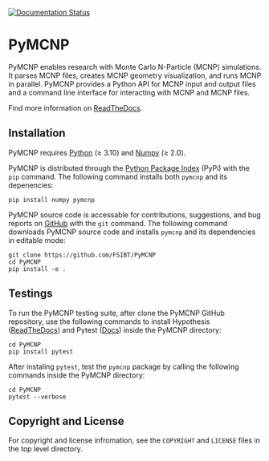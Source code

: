 [![Documentation Status](https://readthedocs.org/projects/pymcnp/badge/?version=latest)](https://pymcnp.readthedocs.io/en/latest/?badge=latest)

# PyMCNP

PyMCNP enables research with Monte Carlo N-Particle (MCNP) simulations. It parses MCNP files, creates MCNP geometry visualization, and runs MCNP in parallel. PyMCNP provides a Python API for MCNP input and output files and a command line interface for interacting with MCNP and MCNP files.

Find more information on [ReadTheDocs](https://pymcnp.readthedocs.io).

## Installation

PyMCNP requires [Python](https://www.python.org>) (≥ 3.10) and [Numpy](https://numpy.org>) (≥ 2.0).

PyMCNP is distributed through the [Python Package Index](https://pypi.org/project/pymcnp/>) (PyPi) with the ``pip`` command. The following command installs both ``pymcnp`` and its depenencies:

```
pip install numpy pymcnp
```

PyMCNP source code is accessable for contributions, suggestions, and bug reports on [GitHub](https://github.com/FSIBT/PyMCNP) with the ``git`` command. The following command downloads PyMCNP source code and installs ``pymcnp`` and its dependencies in editable mode:

```
git clone https://github.com/FSIBT/PyMCNP
cd PyMCNP
pip install -e .
```

## Testings

To run the PyMCNP testing suite, after clone the PyMCNP GitHub repository, use the following commands to install Hypothesis ([ReadTheDocs](https://hypothesis.readthedocs.io/en/latest/quickstart.html#installing])) and Pytest ([Docs](https://docs.pytest.org/en/stable/)) inside the PyMCNP directory:

```
cd PyMCNP
pip install pytest
```

After instaling `pytest`, test the `pymcnp` package by calling the following commands inside the PyMCNP directory:

```
cd PyMCNP
pytest --verbose
```

## Copyright and License

For copyright and license infromation, see the `COPYRIGHT` and `LICENSE` files in the top level directory.

